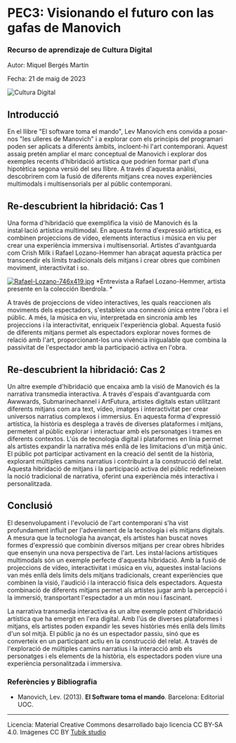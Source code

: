 # PEC3: Visionando el futuro con las gafas de Manovich 

### Recurso de aprendizaje de Cultura Digital 


Autor: Miquel Bergés Martín 


Fecha: 21 de maig de 2023

![Cultura Digital](https://miro.medium.com/max/1400/0*9PyyNvrO2PcD3KuU.png) 



## Introducció

En el llibre "El software toma el mando", Lev Manovich ens convida a posar-nos "les ulleres de Manovich" i a explorar com els principis del programari poden ser aplicats a diferents àmbits, incloent-hi l'art contemporani. Aquest assaig pretén ampliar el marc conceptual de Manovich i explorar dos exemples recents d'hibridació artística que podrien formar part d'una hipotètica segona versió del seu llibre. A través d'aquesta anàlisi, descobrirem com la fusió de diferents mitjans crea noves experiències multimodals i multisensorials per al públic contemporani.


## Re-descubrient la hibridació: Cas 1

Una forma d'hibridació que exemplifica la visió de Manovich és la instal·lació artística multimodal. En aquesta forma d'expressió artística, es combinen projeccions de vídeo, elements interactius i música en viu per crear una experiència immersiva i multisensorial. Artistes d'avantguarda com Crish Milk i Rafael Lozano-Hemmer han abraçat aquesta pràctica per transcendir els límits tradicionals dels mitjans i crear obres que combinen moviment, interactivitat i so. 

[![Rafael-Lozano-746x419.jpg](https://i.postimg.cc/0Nvtp65L/Rafael-Lozano-746x419.jpg)](https://postimg.cc/0ztdvywf)
*Entrevista a Rafael Lozano-Hemmer, artista presente en la colección Iberdrola. *


A través de projeccions de vídeo interactives, les quals reaccionen als moviments dels espectadors, s'estableix una connexió única entre l'obra i el públic. A més, la música en viu, interpretada en sincronia amb les projeccions i la interactivitat, enriqueix l'experiència global. Aquesta fusió de diferents mitjans permet als espectadors explorar noves formes de relació amb l'art, proporcionant-los una vivència inigualable que combina la passivitat de l'espectador amb la participació activa en l'obra.


## Re-descubrient la hibridació: Cas 2

Un altre exemple d'hibridació que encaixa amb la visió de Manovich és la narrativa transmedia interactiva. A través d'espais d'avantguarda com Awwwards, Submarinechannel i ArtFutura, artistes digitals estan utilitzant diferents mitjans com ara text, vídeo, imatges i interactivitat per crear universos narratius complexos i immersius. En aquesta forma d'expressió artística, la història es desplega a través de diverses plataformes i mitjans, permetent al públic explorar i interactuar amb els personatges i trames en diferents contextos. L'ús de tecnologia digital i plataformes en línia permet als artistes expandir la narrativa més enllà de les limitacions d'un mitjà únic. El públic pot participar activament en la creació del sentit de la història, explorant múltiples camins narratius i contribuint a la construcció del relat. Aquesta hibridació de mitjans i la participació activa del públic redefineixen la noció tradicional de narrativa, oferint una experiència més interactiva i personalitzada.


## Conclusió

El desenvolupament i l'evolució de l'art contemporani s'ha vist profundament influït per l'adveniment de la tecnologia i els mitjans digitals. A mesura que la tecnologia ha avançat, els artistes han buscat noves formes d'expressió que combinin diversos mitjans per crear obres híbrides que ensenyin una nova perspectiva de l'art. Les instal·lacions artístiques multimodals són un exemple perfecte d'aquesta hibridació. Amb la fusió de projeccions de vídeo, interactivitat i música en viu, aquestes instal·lacions van més enllà dels límits dels mitjans tradicionals, creant experiències que combinen la visió, l'audició i la interacció física dels espectadors. Aquesta combinació de diferents mitjans permet als artistes jugar amb la percepció i la immersió, transportant l'espectador a un món nou i fascinant.

La narrativa transmedia interactiva és un altre exemple potent d'hibridació artística que ha emergit en l'era digital. Amb l'ús de diverses plataformes i mitjans, els artistes poden expandir les seves històries més enllà dels límits d'un sol mitjà. El públic ja no és un espectador passiu, sinó que es converteix en un participant actiu en la construcció del relat. A través de l'exploració de múltiples camins narratius i la interacció amb els personatges i els elements de la història, els espectadors poden viure una experiència personalitzada i immersiva. 


### Referències y Bibliografia

* Manovich, Lev. (2013). **El Software toma el mando**. Barcelona: Editorial UOC. 


----

Licencia: Material Creative Commons desarrollado bajo licencia CC BY-SA 4.0. Imágenes CC BY [Tubik studio](https://blog.tubikstudio.com/how-to-create-original-flat-illustrations-designers-tips/) 
